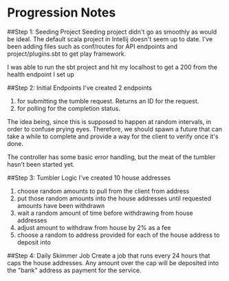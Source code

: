 # Progression Notes

##Step 1: Seeding Project
Seeding project didn't go as smoothly as would be ideal.
The default scala project in Intellij doesn't seem up to date.
I've been adding files such as conf/routes for API endpoints and project/plugins.sbt to get play framework.

I was able to run the sbt project and hit my localhost to get a 200 from the health endpoint I set up

##Step 2: Initial Endpoints
I've created 2 endpoints
1) for submitting the tumble request. Returns an ID for the request.
2) for polling for the completion status.

The idea being, since this is supposed to happen at random intervals, 
in order to confuse prying eyes. 
Therefore, we should spawn a future that can take a while to complete
and provide a way for the client to verify once it's done.

The controller has some basic error handling, 
but the meat of the tumbler hasn't been started yet.

##Step 3: Tumbler Logic
I've created 10 house addresses
1) choose random amounts to pull from the client from address
2) put those random amounts into the house addresses until requested amounts have been withdrawn
3) wait a random amount of time before withdrawing from house addresses
4) adjust amount to withdraw from house by 2% as a fee
5) choose a random to address provided for each of the house address to deposit into

##Step 4: Daily Skimmer Job
Create a job that runs every 24 hours that caps the house addresses.
Any amount over the cap will be deposited into the "bank" address as payment for the service.